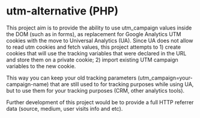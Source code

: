 utm-alternative (PHP)
=====================

This project aim is to provide the ability to use utm_campaign values inside the DOM (such as in forms), as replacement for Google Analytics UTM cookies with the move to Universal Analytics (UA). Since UA does not allow to read utm cookies and fetch values, this project attempts to 1) create cookies that will use the tracking variables that were declared in the URL and store them on a private cookie; 2) import existing UTM campaign variables to the new cookie.

This way you can keep your old tracking parameters (utm_campaign=your-campaign-name) that are still used to for tracking purposes while using UA, but to use them for your tracking purposes (CRM, other analytics tools).

Further development of this project would be to provide a full HTTP referrer data (source, medium, user visits info and etc).

